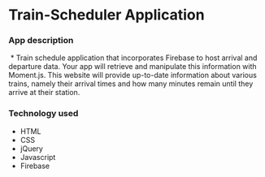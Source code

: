 # Train-Scheduler Application
### App description
  * Train schedule application that incorporates Firebase to host arrival and departure data. Your app will retrieve and manipulate this information with Moment.js. This website will provide up-to-date information about various trains, namely their arrival times and how many minutes remain until they arrive at their station.
### Technology used
  * HTML
  * CSS
  * jQuery
  * Javascript
  * Firebase
